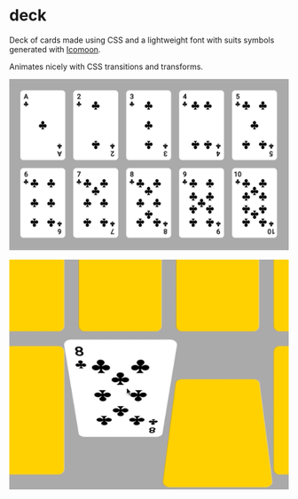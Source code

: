 # deck

Deck of cards made using CSS and a lightweight font with suits symbols generated with [Icomoon](https://icomoon.io).

Animates nicely with CSS transitions and transforms.

![Screenshot of deck](deck.png)

![Screenshot of animation](animation.png)
